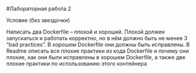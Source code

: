 #Лабораторная работа 2

Условие (без звездочки)

Написать два Dockerfile – плохой и хороший. Плохой должен запускаться и работать корректно, но в нём должно быть не менее 3 “bad practices”. В хорошем Dockerfile они должны быть исправлены. В Readme описать все плохие практики из кода Dockerfile и почему они плохие, как они были исправлены в хорошем Dockerfile, а также две плохие практики по использованию этого контейнера
